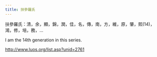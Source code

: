```yaml
---
title: 扶參羅氏
---
```


扶參羅氏：清，余，顯，錦，潤，佳，名，傳，南，方，維，原，肇，熙(14)，鴻，修，培，務，…

I am the 14th generation in this series.

http://www.luos.org/list.asp?unid=2761 
